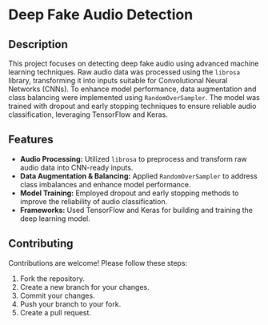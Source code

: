 # Deep Fake Audio Detection

## Description

This project focuses on detecting deep fake audio using advanced machine learning techniques. Raw audio data was processed using the `librosa` library, transforming it into inputs suitable for Convolutional Neural Networks (CNNs). To enhance model performance, data augmentation and class balancing were implemented using `RandomOverSampler`. The model was trained with dropout and early stopping techniques to ensure reliable audio classification, leveraging TensorFlow and Keras.

## Features

- **Audio Processing:** Utilized `librosa` to preprocess and transform raw audio data into CNN-ready inputs.
- **Data Augmentation & Balancing:** Applied `RandomOverSampler` to address class imbalances and enhance model performance.
- **Model Training:** Employed dropout and early stopping methods to improve the reliability of audio classification.
- **Frameworks:** Used TensorFlow and Keras for building and training the deep learning model.


## Contributing

Contributions are welcome! Please follow these steps:

1. Fork the repository.
2. Create a new branch for your changes.
3. Commit your changes.
4. Push your branch to your fork.
5. Create a pull request.
